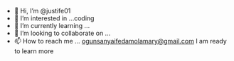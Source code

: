 - 👋 Hi, I’m @justife01
- 👀 I’m interested in ...coding
- 🌱 I’m currently learning ...
- 💞️ I’m looking to collaborate on ...
- 📫 How to reach me ... ogunsanyaifedamolamary@gmail.com
I am ready to learn more
<!---
justife01/justife01 is a ✨ special ✨ repository because its `README.md` (this file) appears on your GitHub profile.
You can click the Preview link to take a look at your changes.
--->
